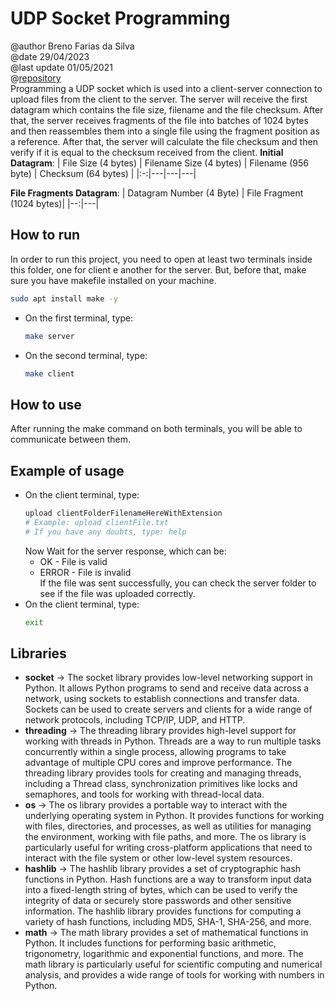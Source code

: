 
# UDP Socket Programming
@author Breno Farias da Silva    
@date 29/04/2023  
@last update 01/05/2021  
@[repository](https://github.com/BrenoFariasdaSilva/University/tree/main/Distributed%20Systems/Activity%2002%20-%20UDP%20Socket%20Programming/UDP%20File%20Upload%20System)  
Programming a UDP socket which is used into a client-server connection to upload files from the client to the server. The server will receive the first datagram which contains the file size, filename and the file checksum. After that, the server receives fragments of the file into batches of 1024 bytes and then reassembles them into a single file using the fragment position as a reference. After that, the server will calculate the file checksum and then verify if it is equal to the checksum received from the client.
**Initial Datagram**:
| File Size (4 bytes) | Filename Size (4 bytes) | Filename (956 byte) | Checksum (64 bytes) |
|:-:|---|---|---|

**File Fragments Datagram**:
| Datagram Number (4 Byte) | File Fragment (1024 bytes)|
|--:|---|

## How to run
In order to run this project, you need to open at least two terminals inside this folder, one for client e another for the server.
But, before that, make sure you have makefile installed on your machine.
```bash
sudo apt install make -y
```
* On the first terminal, type:  
    ```bash
    make server
    ```
* On the second terminal, type:  
    ```bash 
    make client
    ```
## How to use
After running the make command on both terminals, you will be able to communicate between them.  

## Example of usage
* On the client terminal, type:  
    ```bash
    upload clientFolderFilenameHereWithExtension
    # Example: upload clientFile.txt
    # If you have any doubts, type: help
    ```
    Now Wait for the server response, which can be:
    - OK - File is valid
    - ERROR - File is invalid  
    If the file was sent successfully, you can check the server folder to see if the file was uploaded correctly.
* On the client terminal, type:   
    ```bash
    exit
    ```

## Libraries
- **socket** -> The socket library provides low-level networking support in Python. It allows Python programs to send and receive data across a network, using sockets to establish connections and transfer data. Sockets can be used to create servers and clients for a wide range of network protocols, including TCP/IP, UDP, and HTTP.
- **threading** -> The threading library provides high-level support for working with threads in Python. Threads are a way to run multiple tasks concurrently within a single process, allowing programs to take advantage of multiple CPU cores and improve performance. The threading library provides tools for creating and managing threads, including a Thread class, synchronization primitives like locks and semaphores, and tools for working with thread-local data.
- **os** -> The os library provides a portable way to interact with the underlying operating system in Python. It provides functions for working with files, directories, and processes, as well as utilities for managing the environment, working with file paths, and more. The os library is particularly useful for writing cross-platform applications that need to interact with the file system or other low-level system resources.
- **hashlib** -> The hashlib library provides a set of cryptographic hash functions in Python. Hash functions are a way to transform input data into a fixed-length string of bytes, which can be used to verify the integrity of data or securely store passwords and other sensitive information. The hashlib library provides functions for computing a variety of hash functions, including MD5, SHA-1, SHA-256, and more.
- **math** -> The math library provides a set of mathematical functions in Python. It includes functions for performing basic arithmetic, trigonometry, logarithmic and exponential functions, and more. The math library is particularly useful for scientific computing and numerical analysis, and provides a wide range of tools for working with numbers in Python.